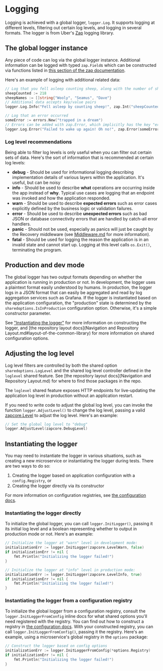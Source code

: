 # Logging

Logging is achieved with a global logger, `logger.Log`. It supports logging at different levels, filtering out certain
log levels, and logging in several formats. The logger is from Uber's [Zap](https://github.com/uber-go/zap) logging library.

## The global logger instance

Any piece of code can log via the global logger instance. Additional information can be logged with typed `zap.Field`s 
which can be constructed via functions listed in [this section of the zap documentation](https://pkg.go.dev/go.uber.org/zap#Field).

Here's an example of logging with additional related data:

```go
// Log that you fell asleep counting sheep, along with the number of sheep counted and some of the sheep's names
sheepCounted := 218
sheepNames := []string{"Wooly", "Seamus", "Dave"}
// Additional data accepts key/value pairs
logger.Log.Info("Fell asleep by counting sheep!", zap.Int("sheepCounted", sheepCounted), zap.Strings("sheepNames", sheepNames))

// Log that an error occurred
someError := errors.New("trapped in a dream")
// Errors can be added with zap.Error, which implicitly has the key "error". zap.NamedError can log an error with a different key.
logger.Log.Error("Failed to wake up again! Oh no!", zap.Error(someError))
```

### Log level recommendations

Being able to filter log levels is only useful when you can filter out certain sets of data. Here's the sort of information
that is recommended at certain log levels:

* **debug** - Should be used for informational logging describing implementation details of various layers within the application. It's useful, but can be noisy
* **info** - Should be used to describe **what** operations are occurring inside the app instead of **why**. Typical use cases are logging that an endpoint was invoked and how the application responded.
* **warn** - Should be used to describe **expected errors** such as error cases explicitly defined by the business logic or validation failures.
* **error** - Should be used to describe **unexpected errors** such as bad JSON or database connectivity errors that are handled by catch-all error handlers.
* **panic** - Should not be used, especially as panics will just be caught by the Recovery middleware (see [Middleware.md](Middleware.md#recovery-middleware) for more information).
* **fatal** - Should be used for logging the reason the application is in an invalid state and cannot start up. Logging at this level calls `os.Exit()`, terminating the program.


## Production and dev mode

The global logger has two output formats depending on whether the application is running in production or not. In development, 
the logger uses a plaintext format easily understood by humans. In production, the logger logs in a JSON format that can
easily be aggregated and read by log aggregation services such as Grafana. If the logger is instantiated based on the application
configuration, the "production" state is determined by the `sharedoptions.IsInProduction` configuration option. Otherwise, it's a
simple constructor parameter. 

See ["Instantiating the logger"](#instantiating-the-logger) for more information on constructing the
logger, and [the repository layout docs](Navigation and Repository Layout.md#layout-of-the-common-library) 
for more information on shared configuration options.

## Adjusting the log level

Log level filters are controlled by both the shared option `sharedoptions.LogLevel` and the shared log level controller defined in the `loglevel` shared feature.
See [the repository layout docs](Navigation and Repository Layout.md) for where to find those packages in the repo.

The `loglevel` shared feature exposes HTTP endpoints for live-updating the application log level in production without an application restart.

If you need to write code to adjust the global log level, you can invoke the function `logger.AdjustLevel()` to change the log level,
passing a valid [zapcore.Level](https://pkg.go.dev/go.uber.org/zap/zapcore@v1.26.0#Level) to adjust the log level. Here's an example:

```go
// Set the global log level to "debug"
logger.AdjustLevel(zapcore.DebugLevel)
```

## Instantiating the logger

You may need to instantiate the logger in various situations, such as creating a new microservice or instantiating the logger
during tests. There are two ways to do so:

1. Creating the logger based on application configuration with a `config.Registry`, or
2. Creating the logger directly via its constructor

For more information on configuration registries, see [the configuration docs](Configuration.md#creating-a-configuration-registry-and-registering-options).

### Instantiating the logger directly

To initialize the global logger, you can call `logger.InitLogger()`, passing it its initial log level and a boolean
representing whether to output in production mode or not. Here's an example:

```go
// Initialize the logger at "warn" level in development mode:
initializationErr := logger.InitLogger(zapcore.LevelWarn, false)
if initializationErr != nil {
    fmt.Println("Initializing the logger failed!")
}

// Initialize the logger at "info" level in production mode:
initializationErr := logger.InitLogger(zapcore.LevelInfo, true)
if initializationErr != nil {
    fmt.Println("Initializing the logger failed!")
}
```

### Instantiating the logger from a configuration registry

To initialize the global logger from a configuration registry, consult the `logger.InitLoggerFromConfig` inline docs for what
shared options you'll need registered with the registry. You can find out how to construct a registry in [the configuration docs](Configuration.md#creating-a-configuration-registry-and-registering-options).
With your constructed registry, you can call `logger.InitLoggerFromConfig()`, passing it the registry. Here's an example,
using a microservice's global registry in the `options` package:

```go
// Construct the logger based on config options
initializationErr := logger.InitLoggerFromConfig(*options.Registry)
if initializationErr != nil {
	fmt.Println("Initializing the logger failed!")
}
```